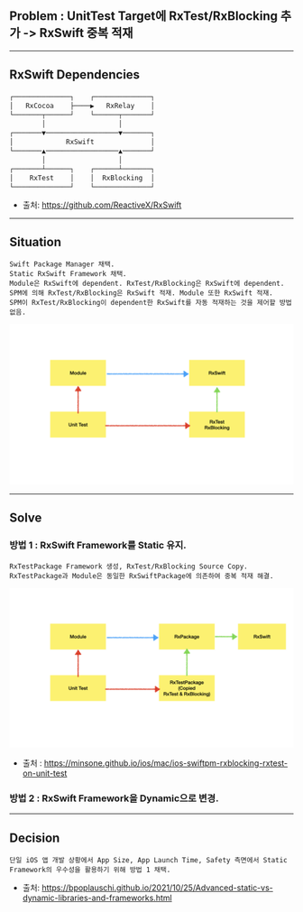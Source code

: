 ## Problem : UnitTest Target에 RxTest/RxBlocking 추가 -> RxSwift 중복 적재

---

## RxSwift Dependencies

```
┌──────────────┐    ┌──────────────┐
│   RxCocoa    ├────▶   RxRelay    │
└───────┬──────┘    └──────┬───────┘
        │                  │        
┌───────▼──────────────────▼───────┐
│             RxSwift              │
└───────▲──────────────────▲───────┘
        │                  │        
┌───────┴──────┐    ┌──────┴───────┐
│    RxTest    │    │  RxBlocking  │
└──────────────┘    └──────────────┘
```

- 출처: https://github.com/ReactiveX/RxSwift

---

## Situation

```
Swift Package Manager 채택.
Static RxSwift Framework 채택.
Module은 RxSwift에 dependent. RxTest/RxBlocking은 RxSwift에 dependent.
SPM에 의해 RxTest/RxBlocking은 RxSwift 적재. Module 또한 RxSwift 적재.
SPM이 RxTest/RxBlocking이 dependent한 RxSwift를 자동 적재하는 것을 제어할 방법 없음.
```

![](./Images/001_1.jpeg)

---

## Solve

### 방법 1 : RxSwift Framework를 Static 유지. 

```
RxTestPackage Framework 생성, RxTest/RxBlocking Source Copy.
RxTestPackage과 Module은 동일한 RxSwiftPackage에 의존하여 중복 적재 해결.
```

![](./Images/001_2.jpeg)

- 출처 : https://minsone.github.io/ios/mac/ios-swiftpm-rxblocking-rxtest-on-unit-test

### 방법 2 : RxSwift Framework을 Dynamic으로 변경.

---

## Decision

```
단일 iOS 앱 개발 상황에서 App Size, App Launch Time, Safety 측면에서 Static Framework의 우수성을 활용하기 위해 방법 1 채택.
```

- 출처: https://bpoplauschi.github.io/2021/10/25/Advanced-static-vs-dynamic-libraries-and-frameworks.html

